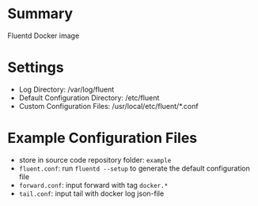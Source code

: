 # Summary
Fluentd Docker image

# Settings
- Log Directory: /var/log/fluent
- Default Configuration Directory: /etc/fluent
- Custom Configuration Files: /usr/local/etc/fluent/*.conf

# Example Configuration Files
- store in source code repository folder: `example`
- `fluent.conf`: run `fluentd --setup` to generate the default configuration file
- `forward.conf`: input forward with tag `docker.*`
- `tail.conf`: input tail with docker log json-file
